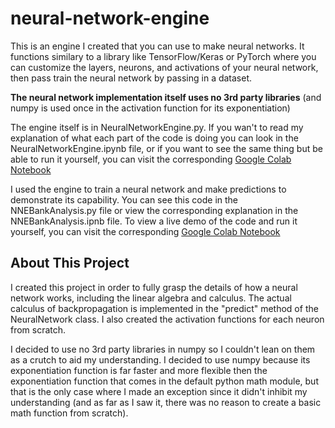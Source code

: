 # neural-network-engine
This is an engine I created that you can use to make neural networks. It functions similary to a library like 
TensorFlow/Keras or PyTorch where you can customize the layers, neurons, and activations of your neural network,
then pass train the neural network by passing in a dataset.

**The neural network implementation itself uses no 3rd party libraries** (and numpy is used once in the activation function for its exponentiation)

The engine itself is in NeuralNetworkEngine.py. If you wan't to read my explanation of what each part of the code is doing
you can look in the NeuralNetworkEngine.ipynb file, or if you want to see the same thing but be able to run it yourself,
you can visit the corresponding [Google Colab Notebook](https://colab.research.google.com/drive/1lOPb-V4UYwZnURc1HNYiKn4cuzKdpRTx?usp=sharing)

I used the engine to train a neural network and make predictions to demonstrate its capability. You can see this code in
the NNEBankAnalysis.py file or view the corresponding explanation in the NNEBankAnalysis.ipnb file. To view a live demo of the code
and run it yourself, you can visit the corresponding [Google Colab Notebook](https://colab.research.google.com/drive/1FWyLbDmi415bUFFmRhVFbLogtswRoHkd?usp=sharing)

## About This Project
I created this project in order to fully grasp the details of how a neural network works, including the linear algebra and calculus.
The actual calculus of backpropagation is implemented in the "predict" method of the NeuralNetwork class. I also created the activation 
functions for each neuron from scratch.

I decided to use no 3rd party libraries in numpy so I couldn't lean on them as a crutch to aid my understanding. I decided to use numpy
because its exponentiation function is far faster and more flexible then the exponentiation function that comes in the default python
math module, but that is the only case where I made an exception since it didn't inhibit my understanding (and as far as I saw it, there was
no reason to create a basic math function from scratch).